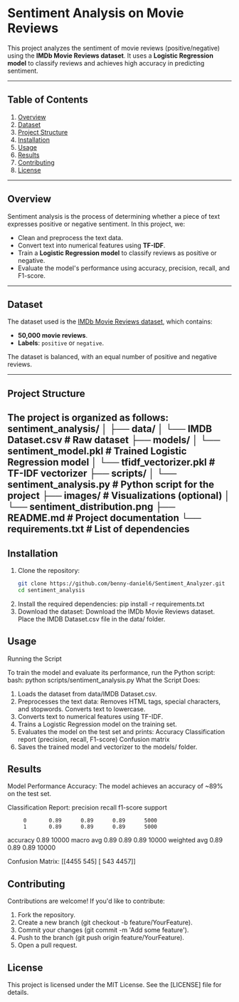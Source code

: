 # Sentiment Analysis on Movie Reviews

This project analyzes the sentiment of movie reviews (positive/negative) using the **IMDb Movie Reviews dataset**. It uses a **Logistic Regression model** to classify reviews and achieves high accuracy in predicting sentiment.

---

## Table of Contents
1. [Overview](#overview)
2. [Dataset](#dataset)
3. [Project Structure](#project-structure)
4. [Installation](#installation)
5. [Usage](#usage)
6. [Results](#results)
7. [Contributing](#contributing)
8. [License](#license)

---

## Overview

Sentiment analysis is the process of determining whether a piece of text expresses positive or negative sentiment. In this project, we:
- Clean and preprocess the text data.
- Convert text into numerical features using **TF-IDF**.
- Train a **Logistic Regression model** to classify reviews as positive or negative.
- Evaluate the model's performance using accuracy, precision, recall, and F1-score.

---

## Dataset

The dataset used is the [IMDb Movie Reviews dataset](https://www.kaggle.com/datasets/lakshmi25npathi/imdb-dataset-of-50k-movie-reviews?resource=download), which contains:
- **50,000 movie reviews**.
- **Labels**: `positive` or `negative`.

The dataset is balanced, with an equal number of positive and negative reviews.

---

## Project Structure

The project is organized as follows:
sentiment_analysis/
│
├── data/
│ └── IMDB Dataset.csv # Raw dataset
├── models/
│ └── sentiment_model.pkl # Trained Logistic Regression model
│ └── tfidf_vectorizer.pkl # TF-IDF vectorizer
├── scripts/
│ └── sentiment_analysis.py # Python script for the project
├── images/ # Visualizations (optional)
│ └── sentiment_distribution.png
├── README.md # Project documentation
└── requirements.txt # List of dependencies
---

## Installation

1. Clone the repository:
   ```bash
   git clone https://github.com/benny-daniel6/Sentiment_Analyzer.git
   cd sentiment_analysis
2. Install the required dependencies:
   pip install -r requirements.txt
3. Download the dataset:
   Download the IMDb Movie Reviews dataset.
   Place the IMDB Dataset.csv file in the data/ folder.
## Usage
Running the Script

To train the model and evaluate its performance, run the Python script:
bash:
    python scripts/sentiment_analysis.py
What the Script Does:
1. Loads the dataset from data/IMDB Dataset.csv.
2. Preprocesses the text data:
Removes HTML tags, special characters, and stopwords.
Converts text to lowercase.
3. Converts text to numerical features using TF-IDF.
4. Trains a Logistic Regression model on the training set.
5. Evaluates the model on the test set and prints:
Accuracy
Classification report (precision, recall, F1-score)
Confusion matrix
6. Saves the trained model and vectorizer to the models/ folder.
## Results
Model Performance
Accuracy: The model achieves an accuracy of ~89% on the test set.

Classification Report:
            precision    recall  f1-score   support

         0       0.89      0.89      0.89      5000
         1       0.89      0.89      0.89      5000

  accuracy                           0.89     10000
 macro avg       0.89      0.89      0.89     10000
weighted avg       0.89      0.89      0.89     10000

Confusion Matrix:
[[4455  545]
 [ 543 4457]]

 ## Contributing
Contributions are welcome! If you'd like to contribute:

1. Fork the repository.
2. Create a new branch (git checkout -b feature/YourFeature).
3. Commit your changes (git commit -m 'Add some feature').
4. Push to the branch (git push origin feature/YourFeature).
5. Open a pull request.

## License
This project is licensed under the MIT License. See the [LICENSE] file for details.

